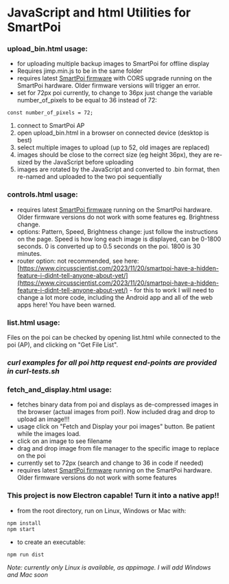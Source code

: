 # JavaScript and html Utilities for SmartPoi 

### upload_bin.html usage: 
- for uploading multiple backup images to SmartPoi for offline display
- Requires jimp.min.js to be in the same folder
- requires latest [SmartPoi firmware](https://github.com/tomjuggler/SmartPoi-Firmware) with CORS upgrade running on the SmartPoi hardware. Older firmware versions will trigger an error. 
- set for 72px poi currently, to change to 36px just change the variable number_of_pixels to be equal to 36 instead of 72: 
```
const number_of_pixels = 72;
```

1. connect to SmartPoi AP
2. open upload_bin.html in a browser on connected device (desktop is best)
3. select multiple images to upload (up to 52, old images are replaced) 
4. images should be close to the correct size (eg height 36px), they are re-sized by the JavaScript before uploading
5. images are rotated by the JavaScript and converted to .bin format, then re-named and uploaded to the two poi sequentially

### controls.html usage: 
- requires latest [SmartPoi firmware](https://github.com/tomjuggler/SmartPoi-Firmware) running on the SmartPoi hardware. Older firmware versions do not work with some features eg. Brightness change.
- options: Pattern, Speed, Brightness change: just follow the instructions on the page. Speed is how long each image is displayed, can be 0-1800 seconds. 0 is converted up to 0.5 seconds on the poi. 1800 is 30 minutes. 
- router option: not recommended, see here: [https://www.circusscientist.com/2023/11/20/smartpoi-have-a-hidden-feature-i-didnt-tell-anyone-about-yet/](https://www.circusscientist.com/2023/11/20/smartpoi-have-a-hidden-feature-i-didnt-tell-anyone-about-yet/) - for this to work I will need to change a lot more code, including the Android app and all of the web apps here! You have been warned.

### list.html usage: 
Files on the poi can be checked by opening list.html while connected to the poi (AP), and clicking on "Get File List". 

### *curl examples for all poi http request end-points are provided in curl-tests.sh*

### fetch_and_display.html usage:
- fetches binary data from poi and displays as de-compressed images in the browser (actual images from poi!). Now included drag and drop to upload an image!!! 
- usage click on "Fetch and Display your poi images" button. Be patient while the images load. 
- click on an image to see filename
- drag and drop image from file manager to the specific image  to replace on the poi
- currently set to 72px (search and change to 36 in code if needed)
- requires latest [SmartPoi firmware](https://github.com/tomjuggler/SmartPoi-Firmware) running on the SmartPoi hardware. Older firmware versions do not work with some features

### This project is now Electron capable! Turn it into a native app!!
- from the root directory, run on Linux, Windows or Mac with: 
```
npm install
npm start
```
- to create an executable: 
``` 
npm run dist 
```
*Note: currently only Linux is available, as appimage. I will add Windows and Mac soon*